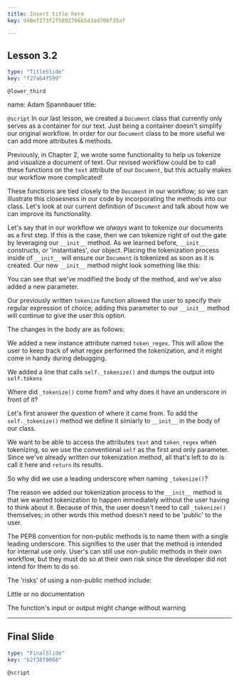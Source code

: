 ```yaml
---
title: Insert title here
key: 948ef273f2f5892766b5d3ad706f35af

---
```

## Lesson 3.2

```yaml
type: "TitleSlide"
key: "f27ab4f599"
```

`@lower_third`

name: Adam Spannbauer
title: 


`@script`
In our last lesson, we created a `Document` class that currently only serves as a container for our text.  Just being a container doesn't simplify our original workflow.  In order for our `Document` class to be more useful we can add more attributes & methods.

Previously, in Chapter 2, we wrote some functionality to help us tokenize and visualize a document of text.  Our revised workflow could be to call these functions on the `text` attribute of our `Document`, but this actually makes our workflow more complicated! 

These functions are tied closely to the `Document` in our workflow; so we can illustrate this closesness in our code by incorporating the methods into our class.  Let's look at our current definition of `Document` and talk about how we can improve its functionality.

Let's say that in our workflow we _always_ want to tokenize our documents as a first step.  If this is the case, then we can tokenize right of out the gate by leveraging our `__init__` method.  As we learned before, `__init__` constructs, or 'instantiates', our object.  Placing the tokenization process inside of `__init__` will ensure our `Document` is tokenized as soon as it is created.  Our new `__init__` method might look something like this:

You can see that we've modified the body of the method, and we've also added a new parameter.  

Our previously written `tokenize` function allowed the user to specify their regular expression of choice; adding this parameter to our `__init__` method will continue to give the user this option.

The changes in the body are as follows:

We added a new instance attribute named `token_regex`.  This will allow the user to keep track of what regex performed the tokenization, and it might come in handy during debugging.

We added a line that calls `self._tokenize()` and dumps the output into `self.tokens`

Where did `_tokenize()` come from? and why does it have an underscore in front of it?

Let's first answer the question of where it came from.  To add the `self._tokenize()` method we define it simiarly to `__init__` in the body of our class.

We want to be able to access the attributes `text` and `token_regex` when tokenizing, so we use the conventional `self` as the first and only parameter.  Since we've already written our tokenization method, all that's left to do is call it here and `return` its results.

So why did we use a leading underscore when naming `_tokenize()`?

The reason we added our tokenization process to the `__init__` method is that we wanted tokenization to happen immediately without the user having to think about it.  Because of this, the user doesn't need to call `_tokenize()` themselves; in other words this method doesn't need to be 'public' to the user.  

The PEP8 convention for non-public methods is to name them with a single leading underscore.  This signifies to the user that the method is intended for internal use only.  User's can still use non-public methods in their own workflow, but they must do so at their own risk since the developer did not intend for them to do so.

The 'risks' of using a non-public method include:

Little or no documentation

The function's input or output might change without warning


---
## Final Slide

```yaml
type: "FinalSlide"
key: "b2f38f9068"
```

`@script`


